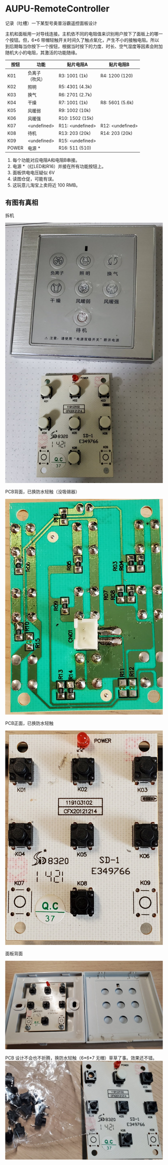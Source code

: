 # AUPU-RemoteController
记录（吐槽）一下某型号奥普浴霸遥控面板设计

主机和面板用一对导线连接。主机依不同的电阻值来识别用户按下了面板上的哪一个按钮。但，6\*6 带帽轻触开关时间久了触点氧化，产生不小的接触电阻。所以到后期每当你按下一个按钮，根据当时按下的力度、时长、空气湿度等因素会附加随机大小的电阻，其激活的功能随缘。

|按钮|功能|贴片电阻A|贴片电阻B|
|----|----|---------|---------|
|K01|负离子<br/>（吹风）|R3: 1001 (1k)|R4: 1200 (120)|
|K02|照明|R5: 4301 (4.3k)||
|K03|换气|R6: 2701 (2.7k)||
|K04|干燥|R7: 1001 (1k)|R8: 5601 (5.6k)|
|K05|风暖弱|R9: 1002 (10k)||
|K06|风暖强|R10: 1502 (15k)||
|K07|\<undefined\>|R11: \<undefined\>|R12: \<undefined\>|
|K08|待机|R13: 203 (20k)|R14: 203 (20k)|
|K09|\<undefined\>|R15: \<undefined\>||
|POWER|电源 \*|R16: 511 (510)||

1. 每个功能对应电阻A和电阻B串接。
2. 电源 \*（红LED和R16）并接在所有功能按钮上。
3. 面板供电电压疑似 6V
4. 读图仓促，可能有误。
5. 这玩意儿淘宝上卖将近 100 RMB。

## 有图有真相

拆机

![拆机](image/01.jpg)

PCB背面，已换防水轻触（没吸锡器）

![PCB背面，已换防水轻触](image/03.jpg)

PCB正面，已换防水轻触

![PCB正面，已换防水轻触](image/04.jpg)

面板背面

![面板背面](image/02.jpg)


PCB 设计不会也不折腾，换防水轻触（6\*6\*7 无帽）草草了事。效果还不错。
![准备更换防水无帽轻触](image/06.jpg)
